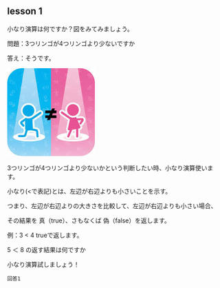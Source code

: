 lesson 1
------------------
小なり演算は何ですか？図をみてみましょう。

問題：3つリンゴが4つリンゴより少ないですか

答え：そうです。

![github not_equal](/images/not_equal.png)

3つリンゴが4つリンゴより少ないかという判断したい時、小なり演算使います。

小なり(<で表記)とは、左辺が右辺よりも小さいことを示す。

つまり、左辺が右辺よりの大きさを比較して、左辺が右辺よりも小さい場合、

その結果を 真（true）、さもなくば 偽（false）を返します。

例：3 < 4 trueで返します。

5 ＜ 8 の返す結果は何ですか

小なり演算試しましょう！

```
回答1
```